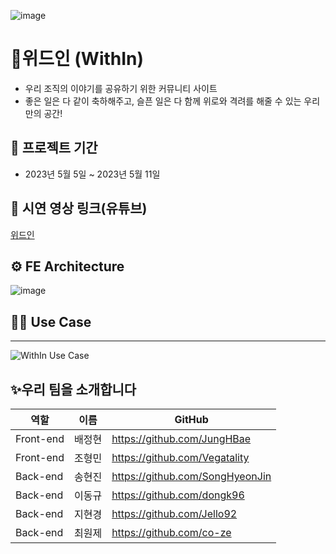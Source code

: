 ![image](https://user-images.githubusercontent.com/128972031/236815964-8565d17e-4b3e-4bfb-b9ed-d9b644f3915c.png)


# 💌위드인 (WithIn)
- 우리 조직의 이야기를 공유하기 위한 커뮤니티 사이트
- 좋은 일은 다 같이 축하해주고, 슬픈 일은 다 함께 위로와 격려를 해줄 수 있는 우리만의 공간! 

📆 프로젝트 기간
---------------------------------------
- 2023년 5월 5일 ~ 2023년 5월 11일

## 🎥 시연 영상 링크(유튜브) ## 
[위드인](https://youtu.be/RjCjnegmI1c)

## ⚙️ FE Architecture
![image](https://github.com/Vegatality/Studyarea/assets/123563774/c3a55e77-4e6a-42c1-af35-bd5a3acb8788)

## 👨‍💻 Use Case
---------------------------------------
![WithIn Use Case](https://user-images.githubusercontent.com/128972031/236847024-964ad7dd-45ce-4fc8-91f7-b2c3e9740a95.PNG)

✨우리 팀을 소개합니다
---------------------------------------
| 역할 | 이름 | GitHub |
| ------ | -- | ----|
| Front-end | 배정현 | https://github.com/JungHBae|
| Front-end | 조형민 | https://github.com/Vegatality| 
| Back-end | 송현진 |  https://github.com/SongHyeonJin|
| Back-end | 이동규 | https://github.com/dongk96|
| Back-end | 지현경 | https://github.com/Jello92|
| Back-end | 최원제 | https://github.com/co-ze|
